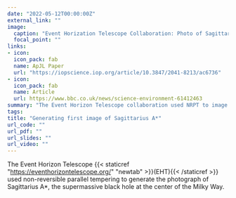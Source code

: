 ```yaml
---
date: "2022-05-12T00:00:00Z"
external_link: ""
image:
  caption: "Event Horization Telescope Collaboration: Photo of Sagittarius A* (2022)"
  focal_point: "" 
links:
- icon: 
  icon_pack: fab
  name: ApJL Paper
  url: "https://iopscience.iop.org/article/10.3847/2041-8213/ac6736"
- icon: 
  icon_pack: fab
  name: Article
  url: https://www.bbc.co.uk/news/science-environment-61412463
summary: "The Event Horizon Telescope collaboration used NRPT to image Sagittarius A*, the supermassive black hole at the center of the Milky Way."
tags: 
title: "Generating first image of Sagittarius A*"
url_code: ""
url_pdf: ""
url_slides: ""
url_video: ""
---
```


The Event Horizon Telescope {{< staticref "https://eventhorizontelescope.org/" "newtab" >}}(EHT){{< /staticref >}} used non-reversible parallel tempering to generate the photograph of Sagittarius A*, the supermassive black hole at the center of the Milky Way.
